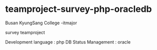 # teamproject-survey-php-oracledb

Busan KyungSang College -itmajor

survey teamproject 

Development language : php
DB Status Management : oracle
